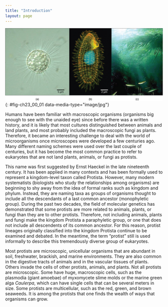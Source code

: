 ```yaml
---
title: "Introduction"
layout: page
---
```



<?cnx.eoc class="summary" title="Sections Summary"?>

<?cnx.eoc class="art-exercise" title="Art Connections"?>

<?cnx.eoc class="multiple-choice" title="Multiple Choice"?>

<?cnx.eoc class="free-response" title="Free Response"?>

 ![Part a is a micrograph of a round, transparent single-celled organism with long thin spines. Part b is a micrograph of an oval, transparent organism with ridges running along its length. The nucleus is visible as a large, round sphere. Cilia extend from the surface of the organism. Part c is an underwater photo of a kelp forest growing from the seabed.](../resources/Figure_B23_00_01abc.jpg "Protists range from the microscopic, single-celled (a) Acanthocystis turfacea and the (b) ciliate Tetrahymena thermophila, both visualized here using light microscopy, to the enormous, multicellular (c) kelps (Chromalveolata) that extend for hundreds of feet in underwater &#x201C;forests.&#x201D; (credit a: modification of work by Yuiuji Tsukii; credit b: modification of work by Richard Robinson, Public Library of Science; credit c: modification of work by Kip Evans, NOAA; scale-bar data from Matt Russell)"){: #fig-ch23_00_01 data-media-type="image/jpg"}

Humans have been familiar with macroscopic organisms (organisms big enough to see with the unaided eye) since before there was a written history, and it is likely that most cultures distinguished between animals and land plants, and most probably included the macroscopic fungi as plants. Therefore, it became an interesting challenge to deal with the world of microorganisms once microscopes were developed a few centuries ago. Many different naming schemes were used over the last couple of centuries, but it has become the most common practice to refer to eukaryotes that are not land plants, animals, or fungi as protists.

This name was first suggested by Ernst Haeckel in the late nineteenth century. It has been applied in many contexts and has been formally used to represent a kingdom-level taxon called Protista. However, many modern systematists (biologists who study the relationships among organisms) are beginning to shy away from the idea of formal ranks such as kingdom and phylum. Instead, they are naming taxa as groups of organisms thought to include all the descendants of a last common ancestor (monophyletic group). During the past two decades, the field of molecular genetics has demonstrated that some protists are more related to animals, plants, or fungi than they are to other protists. Therefore, not including animals, plants and fungi make the kingdom Protista a paraphyletic group, or one that does not include all descendents of its common ancestor. For this reason, protist lineages originally classified into the kingdom Protista continue to be examined and debated. In the meantime, the term “protist” still is used informally to describe this tremendously diverse group of eukaryotes.

Most protists are microscopic, unicellular organisms that are abundant in soil, freshwater, brackish, and marine environments. They are also common in the digestive tracts of animals and in the vascular tissues of plants. Others invade the cells of other protists, animals, and plants. Not all protists are microscopic. Some have huge, macroscopic cells, such as the plasmodia (giant amoebae) of myxomycete slime molds or the marine green alga *Caulerpa*, which can have single cells that can be several meters in size. Some protists are multicellular, such as the red, green, and brown seaweeds. It is among the protists that one finds the wealth of ways that organisms can grow.

